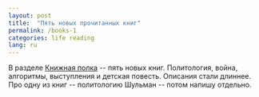 ```yaml
---
layout: post
title:  "Пять новых прочитанных книг"
permalink: /books-1
categories: life reading
lang: ru
---
```


В разделе [Книжная полка](/bookshelf) -- пять новых книг. Политология, война,
алгоритмы, выступления и детская повесть. Описания стали длиннее. Про одну из
книг -- политологию Шульман -- потом напишу отдельно.
